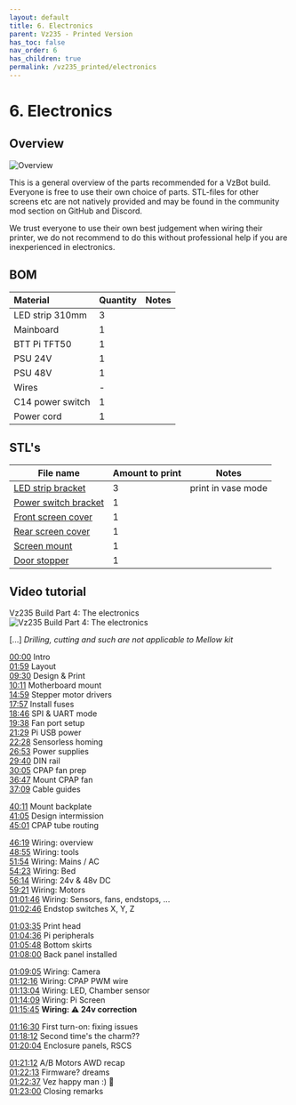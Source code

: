 ```yaml
---
layout: default
title: 6. Electronics
parent: Vz235 - Printed Version
has_toc: false
nav_order: 6
has_children: true
permalink: /vz235_printed/electronics
---
```


# 6. Electronics

## Overview

![Overview](../../assets/images/manual/vz235_printed/electronics/overview.png)

This is a general overview of the parts recommended for a VzBot build. Everyone is free to use their own choice of parts. STL-files for other screens etc are not natively provided and may be found in the community mod section on GitHub and Discord.

We trust everyone to use their own best judgement when wiring their printer, we do not recommend to do this without professional help if you are inexperienced in electronics.

## BOM

| Material         | Quantity | Notes |
| :--------------- | :------- | :---- |
| LED strip 310mm  | 3        |       |
| Mainboard        | 1        |       |
| BTT Pi TFT50     | 1        |       |
| PSU 24V          | 1        |       |
| PSU 48V          | 1        |       |
| Wires            | -        |       |
| C14 power switch | 1        |       |
| Power cord       | 1        |       |

## STL's

| File name                | Amount to print | Notes              |
| ------------------------ | --------------- | ------------------ |
| [LED strip bracket][]    | 3               | print in vase mode |
| [Power switch bracket][] | 1               |                    |
| [Front screen cover][]   | 1               |                    |
| [Rear screen cover][]    | 1               |                    |
| [Screen mount][]         | 1               |                    |
| [Door stopper][]         | 1               |                    |

## Video tutorial

Vz235 Build Part 4: The electronics  
![Vz235 Build Part 4: The electronics](https://www.youtube.com/watch?v=bEGVnYrXJG4&t)

\[...\] *Drilling, cutting and such are not applicable to Mellow kit*

[00:00](https://www.youtube.com/watch?v=bEGVnYrXJG4&t=0s) Intro  
[01:59](https://www.youtube.com/watch?v=bEGVnYrXJG4&t=119s) Layout  
[09:30](https://www.youtube.com/watch?v=bEGVnYrXJG4&t=570s) Design & Print  
[10:11](https://www.youtube.com/watch?v=bEGVnYrXJG4&t=611s) Motherboard mount  
[14:59](https://www.youtube.com/watch?v=bEGVnYrXJG4&t=899s) Stepper motor drivers  
[17:57](https://www.youtube.com/watch?v=bEGVnYrXJG4&t=1077s) Install fuses  
[18:46](https://www.youtube.com/watch?v=bEGVnYrXJG4&t=1126s) SPI & UART mode  
[19:38](https://www.youtube.com/watch?v=bEGVnYrXJG4&t=1178s) Fan port setup  
[21:29](https://www.youtube.com/watch?v=bEGVnYrXJG4&t=1289s) Pi USB power  
[22:28](https://www.youtube.com/watch?v=bEGVnYrXJG4&t=1348s) Sensorless homing  
[26:53](https://www.youtube.com/watch?v=bEGVnYrXJG4&t=1613s) Power supplies  
[29:40](https://www.youtube.com/watch?v=bEGVnYrXJG4&t=1780s) DIN rail  
[30:05](https://www.youtube.com/watch?v=bEGVnYrXJG4&t=1780s) CPAP fan prep  
[36:47](https://www.youtube.com/watch?v=bEGVnYrXJG4&t=2207s) Mount CPAP fan  
[37:09](https://www.youtube.com/watch?v=bEGVnYrXJG4&t=2229s) Cable guides  
<!-- [39:02] Overview of back panel layout -- worth a screenshot -->
[40:11](https://www.youtube.com/watch?v=bEGVnYrXJG4&t=2411s) Mount backplate  
[41:05](https://www.youtube.com/watch?v=bEGVnYrXJG4&t=2465s) Design intermission  
[45:01](https://www.youtube.com/watch?v=bEGVnYrXJG4&t=2701s) CPAP tube routing

[46:19](https://www.youtube.com/watch?v=bEGVnYrXJG4&t=2779s) Wiring: overview  
[48:55](https://www.youtube.com/watch?v=bEGVnYrXJG4&t=2779s) Wiring: tools  
[51:54](https://www.youtube.com/watch?v=bEGVnYrXJG4&t=3114s) Wiring: Mains / AC  
[54:23](https://www.youtube.com/watch?v=bEGVnYrXJG4&t=3263s) Wiring: Bed  
[56:14](https://www.youtube.com/watch?v=bEGVnYrXJG4&t=3374s) Wiring: 24v & 48v DC  
[59:21](https://www.youtube.com/watch?v=bEGVnYrXJG4&t=3561s) Wiring: Motors  
[01:01:46](https://www.youtube.com/watch?v=bEGVnYrXJG4&t=3706s) Wiring: Sensors, fans, endstops, ...  
[01:02:46](https://www.youtube.com/watch?v=bEGVnYrXJG4&t=3766s) Endstop switches X, Y, Z

[01:03:35](https://www.youtube.com/watch?v=bEGVnYrXJG4&t=3815s) Print head  
[01:04:36](https://www.youtube.com/watch?v=bEGVnYrXJG4&t=3876s) Pi peripherals  
[01:05:48](https://www.youtube.com/watch?v=bEGVnYrXJG4&t=3948s) Bottom skirts  
[01:08:00](https://www.youtube.com/watch?v=bEGVnYrXJG4&t=4080s) Back panel installed

[01:09:05](https://www.youtube.com/watch?v=bEGVnYrXJG4&t=4145s) Wiring: Camera  
[01:12:16](https://www.youtube.com/watch?v=bEGVnYrXJG4&t=4336s) Wiring: CPAP PWM wire  
[01:13:04](https://www.youtube.com/watch?v=bEGVnYrXJG4&t=4384s) Wiring: LED, Chamber sensor  
[01:14:09](https://www.youtube.com/watch?v=bEGVnYrXJG4&t=4449s) Wiring: Pi Screen  
[01:15:45](https://www.youtube.com/watch?v=bEGVnYrXJG4&t=4545s) **Wiring: ⚠️ 24v correction**

[01:16:30](https://www.youtube.com/watch?v=bEGVnYrXJG4&t=4590s) First turn-on: fixing issues  
[01:18:12](https://www.youtube.com/watch?v=bEGVnYrXJG4&t=4692s) Second time's the charm??  
[01:20:04](https://www.youtube.com/watch?v=bEGVnYrXJG4&t=4804s) Enclosure panels, RSCS

[01:21:12](https://www.youtube.com/watch?v=bEGVnYrXJG4&t=4872s) A/B Motors AWD recap  
[01:22:13](https://www.youtube.com/watch?v=bEGVnYrXJG4&t=4933s) Firmware? dreams  
[01:22:37](https://www.youtube.com/watch?v=bEGVnYrXJG4&t=4957s) Vez happy man :) 🍻  
[01:23:00](https://www.youtube.com/watch?v=bEGVnYrXJG4&t=4980s) Closing remarks  

[Door stopper]: https://github.com/VzBoT3D/VzBoT-Vz235/blob/main/Assemblies%20%26%20STL/Frame/Frame%20brace.stl
[Front screen cover]: https://github.com/VzBoT3D/VzBoT-Vz235/blob/main/Assemblies%20%26%20STL/Frame/Frame%20brace.stl
[LED strip bracket]: https://github.com/VzBoT3D/VzBoT-Vz235/blob/main/Assemblies%20%26%20STL/Frame/Frame%20brace.stl
[Power switch bracket]: https://github.com/VzBoT3D/VzBoT-Vz235/blob/main/Assemblies%20%26%20STL/Frame/Frame%20brace.stl
[Rear screen cover]: https://github.com/VzBoT3D/VzBoT-Vz235/blob/main/Assemblies%20%26%20STL/Frame/Frame%20brace.stl
[Screen mount]: https://github.com/VzBoT3D/VzBoT-Vz235/blob/main/Assemblies%20%26%20STL/Frame/Frame%20brace.stl
